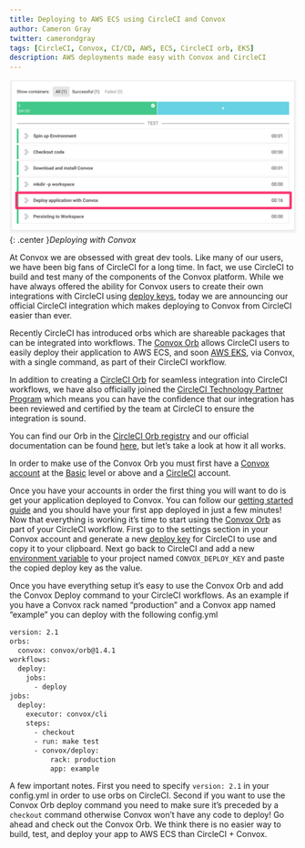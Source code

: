 ```yaml
---
title: Deploying to AWS ECS using CircleCI and Convox
author: Cameron Gray
twitter: camerondgray
tags: [CircleCI, Convox, CI/CD, AWS, ECS, CircleCI orb, EKS]
description: AWS deployments made easy with Convox and CircleCI
---
```


![CircleCI workflow](/assets/images/circle_deployment.png){: .center }*Deploying with Convox*

<!--more-->

At Convox we are obsessed with great dev tools. Like many of our users, we have been big fans of CircleCI for a long time. In fact, we use CircleCI to build and test many of the components of the Convox platform. While we have always offered the ability for Convox users to create their own integrations with CircleCI using [deploy keys](https://docs.convox.com/console/deploy-keys), today we are announcing our official CircleCI integration which makes deploying to Convox from CircleCI easier than ever.

Recently CircleCI has introduced orbs which are shareable packages that can be integrated into workflows. The [Convox Orb](https://circleci.com/orbs/registry/orb/convox/orb) allows CircleCI users to easily deploy their application to AWS ECS, and soon [AWS EKS](https://convox.com/k8s), via Convox, with a single command, as part of their CircleCI workflow.

In addition to creating a [CircleCI Orb](https://circleci.com/docs/2.0/creating-orbs/) for seamless integration into CircleCI workflows, we have also officially joined the [CircleCI Technology Partner Program](https://circleci.com/blog/announcing-orbs-technology-partner-program/) which means you can have the confidence that our integration has been reviewed and certified by the team at CircleCI to ensure the integration is sound.

You can find our Orb in the [CircleCI Orb registry](https://circleci.com/orbs/registry/) and our official documentation can be found [here](https://docs.convox.com/external-services/circleci), but let’s take a look at how it all works.

In order to make use of the Convox Orb you must first have a [Convox account](https://console.convox.com/signup) at the [Basic](https://convox.com/pricing) level or above and a [CircleCI](https://circleci.com/) account.

Once you have your accounts in order the first thing you will want to do is get your application deployed to Convox. You can follow our [getting started guide](https://docs.convox.com/introduction/getting-started) and you should have your first app deployed in just a few minutes! Now that everything is working it’s time to start using the [Convox Orb](https://circleci.com/orbs/registry/orb/convox/orb) as part of your CircleCI workflow. First go to the settings section in your Convox account and generate a new [deploy key](https://docs.convox.com/console/deploy-keys) for CircleCI to use and copy it to your clipboard. Next go back to CircleCI and add a new [environment variable](https://circleci.com/docs/2.0/env-vars/#section=projects) to your project named `CONVOX_DEPLOY_KEY` and paste the copied deploy key as the value.

Once you have everything setup it’s easy to use the Convox Orb and add the Convox Deploy command to your CircleCI workflows. As an example if you have a Convox rack named “production” and a Convox app named “example” you can deploy with the following config.yml

```
version: 2.1
orbs:
  convox: convox/orb@1.4.1
workflows:
  deploy:
    jobs:
      - deploy
jobs:
  deploy:
    executor: convox/cli
    steps:
      - checkout
      - run: make test
      - convox/deploy:
          rack: production
          app: example
```

 A few important notes. First you need to specify `version: 2.1` in your config.yml in order to use orbs on CircleCI. Second if you want to use the Convox Orb deploy command you need to make sure it’s preceded by a `checkout` command otherwise Convox won’t have any code to deploy! Go ahead and check out the Convox Orb. We think there is no easier way to build, test, and deploy your app to AWS ECS than CircleCI + Convox.